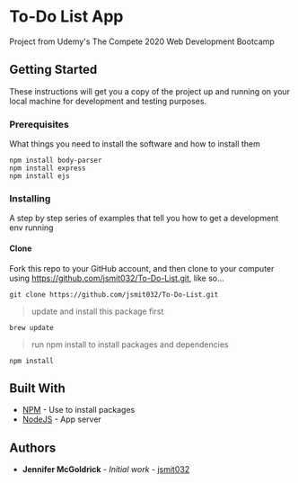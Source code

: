 # To-Do List App

Project from Udemy's The Compete 2020 Web Development Bootcamp

## Getting Started

These instructions will get you a copy of the project up and running on your local machine for development and testing purposes.

### Prerequisites

What things you need to install the software and how to install them

```
npm install body-parser
npm install express
npm install ejs
```

### Installing

A step by step series of examples that tell you how to get a development env running

#### Clone

Fork this repo to your GitHub account, and then clone to your computer using https://github.com/jsmit032/To-Do-List.git, like so...

```
git clone https://github.com/jsmit032/To-Do-List.git
```

> update and install this package first
```
brew update
```

> run npm install to install packages and dependencies
```
npm install
```



## Built With

* [NPM](https://www.npmjs.com/) - Use to install packages
* [NodeJS](https://nodejs.org/api/) - App server


## Authors

* **Jennifer McGoldrick** - *Initial work* - [jsmit032](https://github.com/jsmit032)
